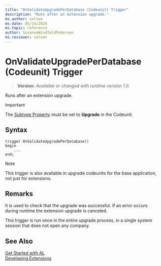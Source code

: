 ```yaml
---
title: "OnValidateUpgradePerDatabase (Codeunit) Trigger"
description: "Runs after an extension upgrade."
ms.author: solsen
ms.date: 05/14/2024
ms.topic: reference
author: SusanneWindfeldPedersen
ms.reviewer: solsen
---
```

[//]: # (START>DO_NOT_EDIT)
[//]: # (IMPORTANT:Do not edit any of the content between here and the END>DO_NOT_EDIT.)
[//]: # (Any modifications should be made in the .xml files in the ModernDev repo.)

# OnValidateUpgradePerDatabase (Codeunit) Trigger
> **Version**: _Available or changed with runtime version 1.0._

Runs after an extension upgrade.

> [!IMPORTANT]
> The [Subtype Property](../../properties/devenv-subtype-property.md) must be set to **Upgrade** in the Codeunit.

## Syntax
```AL
trigger OnValidateUpgradePerDatabase()
begin
    ...
end;
```



[//]: # (IMPORTANT: END>DO_NOT_EDIT)

> [!NOTE]  
>  This trigger is also available in upgrade codeunits for the base application, not just for extensions.  

## Remarks  
It is used to check that the upgrade was successful. If an error occurs during runtime the extension upgrade is canceled.

This trigger is run once in the entire upgrade process, in a single system session that does not open any company.

## See Also  
[Get Started with AL](../../devenv-get-started.md)  
[Developing Extensions](../../devenv-dev-overview.md)  
